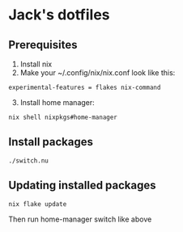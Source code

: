 # Jack's dotfiles



## Prerequisites

1. Install nix
2. Make your ~/.config/nix/nix.conf look like this:
```
experimental-features = flakes nix-command
```
3. Install home manager:
```
nix shell nixpkgs#home-manager
```

## Install packages
```
./switch.nu
```

## Updating installed packages
```shellscript
nix flake update
```
Then run home-manager switch like above
